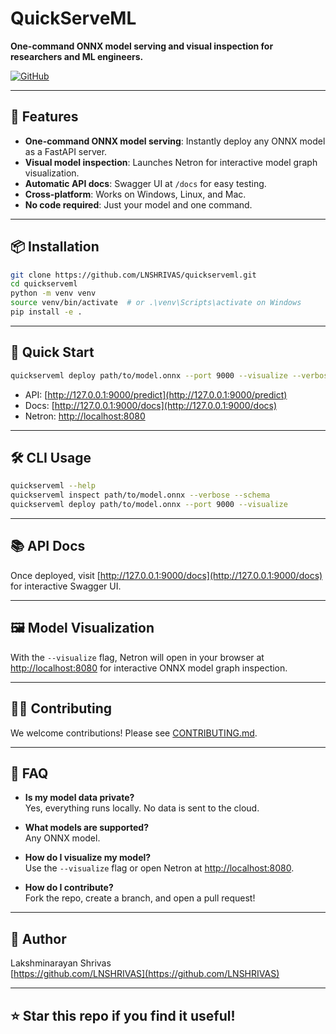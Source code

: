 # QuickServeML

**One-command ONNX model serving and visual inspection for researchers and ML engineers.**

[![GitHub](https://img.shields.io/badge/GitHub-LNSHRIVAS%2Fquickserveml-blue?logo=github)](https://github.com/LNSHRIVAS/quickserveml)

---

## 🚀 Features

- **One-command ONNX model serving**: Instantly deploy any ONNX model as a FastAPI server.
- **Visual model inspection**: Launches Netron for interactive model graph visualization.
- **Automatic API docs**: Swagger UI at `/docs` for easy testing.
- **Cross-platform**: Works on Windows, Linux, and Mac.
- **No code required**: Just your model and one command.

---

## 📦 Installation

```bash
git clone https://github.com/LNSHRIVAS/quickserveml.git
cd quickserveml
python -m venv venv
source venv/bin/activate  # or .\venv\Scripts\activate on Windows
pip install -e .
```

---

## 🏁 Quick Start

```bash
quickserveml deploy path/to/model.onnx --port 9000 --visualize --verbose
```

- API: [http://127.0.0.1:9000/predict](http://127.0.0.1:9000/predict)
- Docs: [http://127.0.0.1:9000/docs](http://127.0.0.1:9000/docs)
- Netron: [http://localhost:8080](http://localhost:8080)

---

## 🛠️ CLI Usage

```bash
quickserveml --help
quickserveml inspect path/to/model.onnx --verbose --schema
quickserveml deploy path/to/model.onnx --port 9000 --visualize
```

---

## 📚 API Docs

Once deployed, visit [http://127.0.0.1:9000/docs](http://127.0.0.1:9000/docs) for interactive Swagger UI.

---

## 🖼️ Model Visualization

With the `--visualize` flag, Netron will open in your browser at [http://localhost:8080](http://localhost:8080) for interactive ONNX model graph inspection.

---

## 🧑‍💻 Contributing

We welcome contributions! Please see [CONTRIBUTING.md](CONTRIBUTING.md).

---

## 🙋 FAQ

- **Is my model data private?**  
  Yes, everything runs locally. No data is sent to the cloud.

- **What models are supported?**  
  Any ONNX model.

- **How do I visualize my model?**  
  Use the `--visualize` flag or open Netron at [http://localhost:8080](http://localhost:8080).

- **How do I contribute?**  
  Fork the repo, create a branch, and open a pull request!

---

## 👤 Author

Lakshminarayan Shrivas  
[https://github.com/LNSHRIVAS](https://github.com/LNSHRIVAS)

---

## ⭐️ Star this repo if you find it useful! 